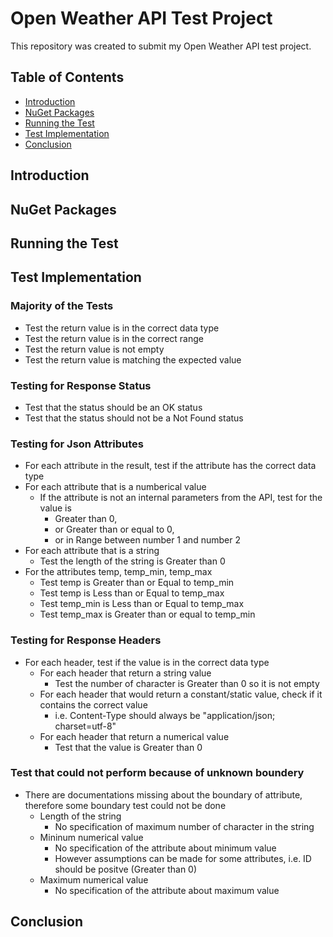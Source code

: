 # Open Weather API Test Project
This repository was created to submit my Open Weather API test project.

## Table of Contents
* [Introduction](#introduction)
* [NuGet Packages](#nuget-packages)
* [Running the Test](#running-the-test)
* [Test Implementation](#test-implementation)
* [Conclusion](#conclusion)

## Introduction

## NuGet Packages

## Running the Test

## Test Implementation
### Majority of the Tests
* Test the return value is in the correct data type
* Test the return value is in the correct range
* Test the return value is not empty
* Test the return value is matching the expected value

### Testing for Response Status
* Test that the status should be an OK status
* Test that the status should not be a Not Found status

### Testing for Json Attributes
* For each attribute in the result, test if the attribute has the correct data type
* For each attribute that is a numberical value
  * If the attribute is not an internal parameters from the API, test for the value is
    * Greater than 0,
    * or Greater than or equal to 0,
    * or in Range between number 1 and number 2
* For each attribute that is a string
  * Test the length of the string is Greater than 0
* For the attributes temp, temp_min, temp_max
  * Test temp is Greater than or Equal to temp_min
  * Test temp is Less than or Equal to temp_max
  * Test temp_min is Less than or Equal to temp_max
  * Test temp_max is Greater than or equal to temp_min

### Testing for Response Headers
* For each header, test if the value is in the correct data type
  * For each header that return a string value
    * Test the number of character is Greater than 0 so it is not empty
  * For each header that would return a constant/static value, check if it contains the correct value
    * i.e. Content-Type should always be "application/json; charset=utf-8"
  * For each header that return a numerical value 
    * Test that the value is Greater than 0

### Test that could not perform because of unknown boundery
* There are documentations missing about the boundary of attribute, therefore some boundary test could not be done
  * Length of the string
    * No specification of maximum number of character in the string
  * Mininum numerical value
    * No specification of the attribute about minimum value
    * However assumptions can be made for some attributes, i.e. ID should be positve (Greater than 0)
  * Maximum numerical value 
    * No specification of the attribute about maximum value
    
## Conclusion
